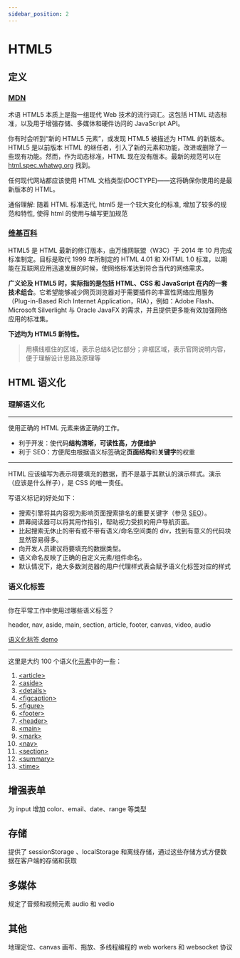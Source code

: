 ```yaml
---
sidebar_position: 2
---
```


# HTML5

## 定义

### [MDN](https://developer.mozilla.org/en-US/docs/Glossary/HTML5)

术语 HTML5 本质上是指一组现代 Web 技术的流行词汇。这包括 HTML 动态标准，以及用于增强存储、多媒体和硬件访问的 JavaScript API。

你有时会听到“新的 HTML5 元素”，或发现 HTML5 被描述为 HTML 的新版本。HTML5 是以前版本 HTML 的继任者，引入了新的元素和功能，改进或删除了一些现有功能。然而，作为动态标准，HTML 现在没有版本。最新的规范可以在
[html.spec.whatwg.org](https://html.spec.whatwg.org/) 找到。

任何现代网站都应该使用 HTML 文档类型(DOCTYPE)——这将确保你使用的是最新版本的 HTML。

通俗理解: 随着 HTML 标准迭代, html5 是一个较大变化的标准, 增加了较多的规范和特性, 使得 html 的使用与编写更加规范

### [维基百科](https://zh.wikipedia.org/wiki/HTML5)

HTML5 是 HTML 最新的修订版本，由万维网联盟（W3C）于 2014 年 10 月完成标准制定。目标是取代 1999 年所制定的 HTML 4.01 和 XHTML 1.0 标准，以期能在互联网应用迅速发展的时候，使网络标准达到符合当代的网络需求。

**广义论及 HTML5 时，实际指的是包括 HTML、CSS 和 JavaScript 在内的一套技术组合**。它希望能够减少网页浏览器对于需要插件的丰富性网络应用服务（Plug-in-Based Rich Internet Application，RIA），例如：Adobe Flash、Microsoft Silverlight 与 Oracle JavaFX 的需求，并且提供更多能有效加强网络应用的标准集。

**下述均为 HTML5 新特性。**

> 用横线框住的区域，表示总结&记忆部分；非框区域，表示官网说明内容，便于理解设计思路及原理等

## HTML 语义化

### 理解语义化

---

使用正确的 HTML 元素来做正确的工作。

- 利于开发：使代码**结构清晰，可读性高，方便维护**
- 利于 SEO：方便爬虫根据语义标签确定**页面结构**和**关键字**的权重

---

HTML 应该编写为表示将要填充的数据，而不是基于其默认的演示样式。演示（应该是什么样子），是 CSS 的唯一责任。

写语义标记的好处如下：

- 搜索引擎将其内容视为影响页面搜索排名的重要关键字（参见 [SEO](https://developer.mozilla.org/zh-CN/docs/Glossary/SEO)）。
- 屏幕阅读器可以将其用作指引，帮助视力受损的用户导航页面。
- 比起搜索无休止的带有或不带有语义/命名空间类的 div，找到有意义的代码块显然容易得多。
- 向开发人员建议将要填充的数据类型。
- 语义命名反映了正确的自定义元素/组件命名。
- 默认情况下，绝大多数浏览器的用户代理样式表会赋予语义化标签对应的样式

### 语义化标签

---

你在平常工作中使用过哪些语义标签？

header, nav, aside, main, section, article, footer, canvas, video, audio

[语义化标签 demo](pathname:///html)

---

这里是大约 100 个语义化[元素](https://developer.mozilla.org/zh-CN/docs/Web/HTML/Element)中的一些：

1. [\<article\>](https://developer.mozilla.org/zh-CN/docs/Web/HTML/Element/article)
2. [\<aside\>](https://developer.mozilla.org/zh-CN/docs/Web/HTML/Element/aside)
3. [\<details\>](https://developer.mozilla.org/zh-CN/docs/Web/HTML/Element/details)
4. [\<figcaption\>](https://developer.mozilla.org/zh-CN/docs/Web/HTML/Element/figcaption)
5. [\<figure\>](https://developer.mozilla.org/zh-CN/docs/Web/HTML/Element/figure)
6. [\<footer\>](https://developer.mozilla.org/zh-CN/docs/Web/HTML/Element/footer)
7. [\<header\>](https://developer.mozilla.org/zh-CN/docs/Web/HTML/Element/header)
8. [\<main\>](https://developer.mozilla.org/zh-CN/docs/Web/HTML/Element/main)
9. [\<mark\>](https://developer.mozilla.org/zh-CN/docs/Web/HTML/Element/mark)
10. [\<nav\>](https://developer.mozilla.org/zh-CN/docs/Web/HTML/Element/nav)
11. [\<section\>](https://developer.mozilla.org/zh-CN/docs/Web/HTML/Element/section)
12. [\<summary\>](https://developer.mozilla.org/zh-CN/docs/Web/HTML/Element/summary)
13. [\<time\>](https://developer.mozilla.org/zh-CN/docs/Web/HTML/Element/time)

## 增强表单

为 input 增加 color、email、date、range 等类型

## 存储

提供了 sessionStorage 、localStorage 和离线存储，通过这些存储方式方便数据在客户端的存储和获取

## 多媒体

规定了音频和视频元素 audio 和 vedio

## 其他

地理定位、canvas 画布、拖放、多线程编程的 web workers 和 websocket 协议
